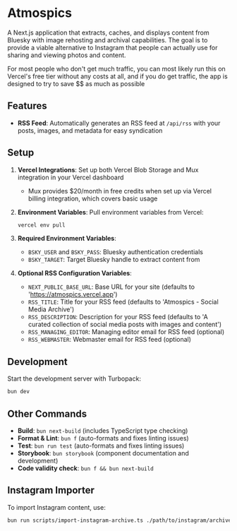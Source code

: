 # Atmospics

A Next.js application that extracts, caches, and displays content from Bluesky with image rehosting and archival capabilities. The goal is to provide a viable alternative to Instagram that people can actually use for sharing and viewing photos and content.

For most people who don't get much traffic, you can most likely run this on Vercel's free tier without any costs at all, and if you do get traffic, the app is designed to try to save $$ as much as possible

## Features

- **RSS Feed**: Automatically generates an RSS feed at `/api/rss` with your posts, images, and metadata for easy syndication

## Setup

1. **Vercel Integrations**: Set up both Vercel Blob Storage and Mux integration in your Vercel dashboard
   - Mux provides $20/month in free credits when set up via Vercel billing integration, which covers basic usage

2. **Environment Variables**: Pull environment variables from Vercel:

   ```bash
   vercel env pull
   ```

3. **Required Environment Variables**:
   - `BSKY_USER` and `BSKY_PASS`: Bluesky authentication credentials
   - `BSKY_TARGET`: Target Bluesky handle to extract content from

4. **Optional RSS Configuration Variables**:
   - `NEXT_PUBLIC_BASE_URL`: Base URL for your site (defaults to 'https://atmospics.vercel.app')
   - `RSS_TITLE`: Title for your RSS feed (defaults to 'Atmospics - Social Media Archive')
   - `RSS_DESCRIPTION`: Description for your RSS feed (defaults to 'A curated collection of social media posts with images and content')
   - `RSS_MANAGING_EDITOR`: Managing editor email for RSS feed (optional)
   - `RSS_WEBMASTER`: Webmaster email for RSS feed (optional)

## Development

Start the development server with Turbopack:

```bash
bun dev
```

## Other Commands

- **Build**: `bun next-build` (includes TypeScript type checking)
- **Format & Lint**: `bun f` (auto-formats and fixes linting issues)
- **Test**: `bun run test` (auto-formats and fixes linting issues)
- **Storybook**: `bun storybook` (component documentation and development)
- **Code validity check**: `bun f && bun next-build`

## Instagram Importer

To import Instagram content, use:

```bash
bun run scripts/import-instagram-archive.ts ./path/to/instagram/archive
```
